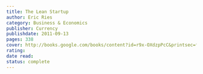 ```yaml
---
title: The Lean Startup
author: Eric Ries
category: Business & Economics
publisher: Currency
publishdate: 2011-09-13
pages: 338
cover: http://books.google.com/books/content?id=r9x-OXdzpPcC&printsec=frontcover&img=1&zoom=1&source=gbs_api
rating: 
date read: 
status: complete
---
```

